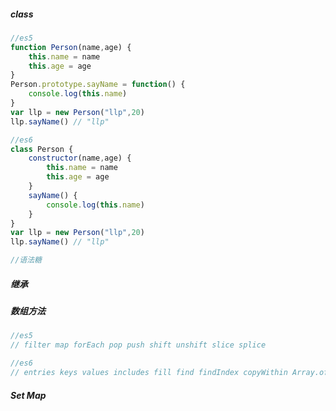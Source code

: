##### class

````javascript
//es5
function Person(name,age) {
    this.name = name
  	this.age = age
}
Person.prototype.sayName = function() {
    console.log(this.name)
}
var llp = new Person("llp",20)
llp.sayName() // "llp"

//es6
class Person {
    constructor(name,age) {
        this.name = name
      	this.age = age
    }
    sayName() {
        console.log(this.name)
    }
}
var llp = new Person("llp",20)
llp.sayName() // "llp"

//语法糖
````

##### 继承

##### 数组方法

```javascript
//es5
// filter map forEach pop push shift unshift slice splice 

//es6
// entries keys values includes fill find findIndex copyWithin Array.of Array.from

```

##### Set Map

````javascript

````



